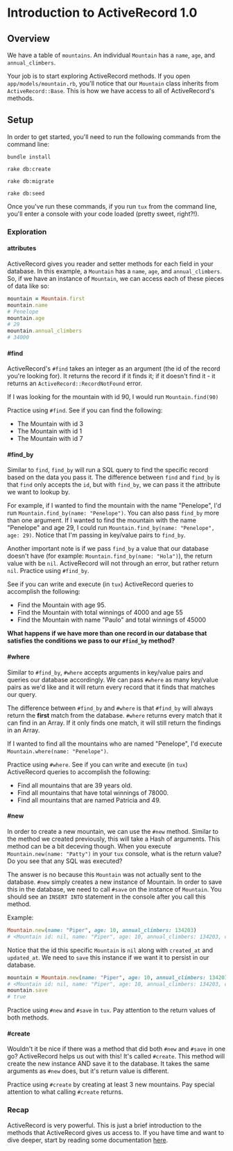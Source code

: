 # Introduction to ActiveRecord 1.0

## Overview
We have a table of `mountains`. An individual `Mountain` has a `name`, `age`, and `annual_climbers`.

Your job is to start exploring ActiveRecord methods. If you open `app/models/mountain.rb`, you'll notice that our `Mountain` class inherits from `ActiveRecord::Base`. This is how we have access to all of ActiveRecord's methods.

## Setup
In order to get started, you'll need to run the following commands from the command line:

`bundle install`

`rake db:create`

`rake db:migrate`

`rake db:seed`

Once you've run these commands, if you run `tux` from the command line, you'll enter a console with your code loaded (pretty sweet, right?!).

### Exploration

#### attributes
ActiveRecord gives you reader and setter methods for each field in your database. In this example, a `Mountain` has a `name`, `age`, and `annual_climbers`. So, if we have an instance of `Mountain`, we can access each of these pieces of data like so:

```ruby
mountain = Mountain.first
mountain.name
# Penelope
mountain.age
# 29
mountain.annual_climbers
# 34000
```

#### #find

ActiveRecord's `#find` takes an integer as an argument (the id of the record you're looking for). It returns the record if it finds it; if it doesn't find it - it returns an `ActiveRecord::RecordNotFound` error.

If I was looking for the mountain with id 90, I would run `Mountain.find(90)`

Practice using `#find`. See if you can find the following:

- The Mountain with id 3
- The Mountain with id 1
- The Mountain with id 7

#### #find_by

Similar to `find`, `find_by` will run a SQL query to find the specific record based on the data you pass it. The difference between `find` and `find_by` is that `find` only accepts the `id`, but with `find_by`, we can pass it the attribute we want to lookup by.

For example, if I wanted to find the mountain with the name "Penelope", I'd run `Mountain.find_by(name: "Penelope")`. You can also pass `find_by` more than one argument. If I wanted to find the mountain with the name "Penelope" and age 29, I could run `Mountain.find_by(name: "Penelope", age: 29)`. Notice that I'm passing in key/value pairs to `find_by`.

Another important note is if we pass `find_by` a value that our database doesn't have (for example: `Mountain.find_by(name: "Hola")`), the return value with be `nil`. ActiveRecord will not through an error, but rather return `nil`.
Practice using `#find_by`. 

See if you can write and execute (in `tux`) ActiveRecord queries to accomplish the following:

- Find the Mountain with age 95.
- Find the Mountain with total winnings of 4000 and age 55
- Find the Mountain with name "Paulo" and total winnings of 45000

**What happens if we have more than one record in our database that satisfies the conditions we pass to our `#find_by` method?**

#### #where

Similar to `#find_by`, `#where` accepts arguments in key/value pairs and queries our database accordingly. We can pass `#where` as many key/value pairs as we'd like and it will return every record that it finds that matches our query. 

The difference between `#find_by` and `#where` is that `#find_by` will always return the **first** match from the database. `#where` returns every match that it can find in an Array. If it only finds one match, it will still return the findings in an Array.

If I wanted to find all the mountains who are named "Penelope", I'd execute `Mountain.where(name: "Penelope")`. 

Practice using `#where`. See if you can write and execute (in `tux`) ActiveRecord queries to accomplish the following:

- Find all mountains that are 39 years old.
- Find all mountains that have total winnings of 78000.
- Find all mountains that are named Patricia and 49.

#### #new

In order to create a new mountain, we can use the `#new` method. Similar to the method we created previously, this will take a Hash of arguments. This method can be a bit deceving though. When you execute `Mountain.new(name: "Patty")` in your `tux` console, what is the return value? Do you see that any SQL was executed? 

The answer is no because this `Mountain` was not actually sent to the database. `#new` simply creates a new instance of Mountain. In order to save this in the database, we need to call `#save` on the instance of `Mountain`. You should see an `INSERT INTO` statement in the console after you call this method.

Example:

```ruby
Mountain.new(name: "Piper", age: 10, annual_climbers: 134203)
# <Mountain id: nil, name: "Piper", age: 10, annual_climbers: 134203, created_at: nil, updated_at: nil>
```

Notice that the id this specific `Mountain` is `nil` along with `created_at` and `updated_at`. We need to `save` this instance if we want it to persist in our database.

```ruby
mountain = Mountain.new(name: "Piper", age: 10, annual_climbers: 134203)
# <Mountain id: nil, name: "Piper", age: 10, annual_climbers: 134203, created_at: nil, updated_at: nil>
mountain.save
# true
```

Practice using `#new` and `#save` in `tux`. Pay attention to the return values of both methods.

#### #create

Wouldn't it be nice if there was a method that did both `#new` and `#save` in one go? ActiveRecord helps us out with this! It's called `#create`. This method will create the new instance AND save it to the database. It takes the same arguments as `#new` does, but it's return value is different.

Practice using `#create` by creating at least 3 new mountains. Pay special attention to what calling `#create` returns.

### Recap
ActiveRecord is very powerful. This is just a brief introduction to the methods that ActiveRecord gives us access to. If you have time and want to dive deeper, start by reading some documentation [here](http://guides.rubyonrails.org/active_record_querying.html).
